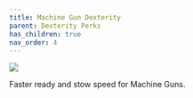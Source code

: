 ```yaml
---
title: Machine Gun Dexterity
parent: Dexterity Perks
has_children: true
nav_order: 4
---
```


![](https://bungie.net/common/destiny2_content/icons/9347571411d0bcfef9c921130e45df2b.png)

Faster ready and stow speed for Machine Guns.
